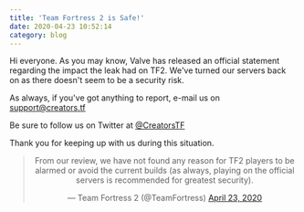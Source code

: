 ```yaml
---
title: 'Team Fortress 2 is Safe!'
date: 2020-04-23 10:52:14
category: blog
---
```


<p>Hi everyone. As you may know, Valve has released an official statement regarding the impact the leak had on TF2. We've turned our servers back on as there doesn't seem to be a security risk.</p>
<p>As always, if you've got anything to report, e-mail us on <a href="mailto:support@creators.tf">support@creators.tf</a></p>
<p>Be sure to follow us on Twitter at <a href="https://twitter.com/CreatorsTF" target="_blank">@CreatorsTF</a></p>
<p>Thank you for keeping up with us during this situation.</p>

<center>
<blockquote class="twitter-tweet" data-theme="dark"><p lang="en" dir="ltr">From our review, we have not found any reason for TF2 players to be alarmed or avoid the current builds (as always, playing on the official servers is recommended for greatest security).</p>&mdash; Team Fortress 2 (@TeamFortress) <a href="https://twitter.com/TeamFortress/status/1253186404550504448?ref_src=twsrc%5Etfw">April 23, 2020</a></blockquote> <script async src="https://platform.twitter.com/widgets.js" charset="utf-8"></script>
</center>
